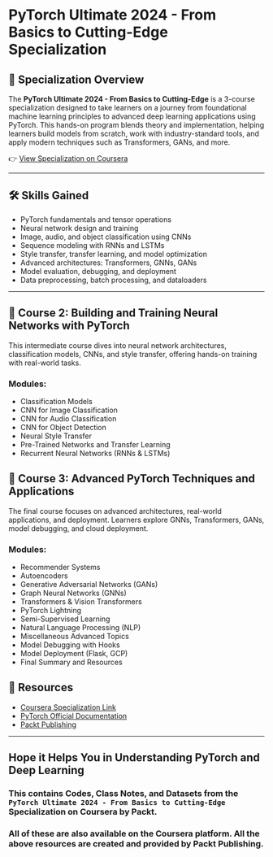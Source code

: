 # PyTorch Ultimate 2024 - From Basics to Cutting-Edge Specialization
## 🧠 Specialization Overview

The **PyTorch Ultimate 2024 - From Basics to Cutting-Edge** is a 3-course specialization designed to take learners on a journey from foundational machine learning principles to advanced deep learning applications using PyTorch. This hands-on program blends theory and implementation, helping learners build models from scratch, work with industry-standard tools, and apply modern techniques such as Transformers, GANs, and more.

👉 [View Specialization on Coursera](https://www.coursera.org/specializations/packt-pytorch-ultimate-2024---from-basics-to-cutting-edge)

---

## 🛠️ Skills Gained

-   PyTorch fundamentals and tensor operations
-   Neural network design and training
-   Image, audio, and object classification using CNNs
-   Sequence modeling with RNNs and LSTMs
-   Style transfer, transfer learning, and model optimization
-   Advanced architectures: Transformers, GNNs, GANs
-   Model evaluation, debugging, and deployment
-   Data preprocessing, batch processing, and dataloaders

---
## 📘 Course 2: Building and Training Neural Networks with PyTorch

This intermediate course dives into neural network architectures, classification models, CNNs, and style transfer, offering hands-on training with real-world tasks.

### Modules:

-   Classification Models
-   CNN for Image Classification
-   CNN for Audio Classification
-   CNN for Object Detection
-   Neural Style Transfer
-   Pre-Trained Networks and Transfer Learning
-   Recurrent Neural Networks (RNNs & LSTMs)


## 📘 Course 3: Advanced PyTorch Techniques and Applications

The final course focuses on advanced architectures, real-world applications, and deployment. Learners explore GNNs, Transformers, GANs, model debugging, and cloud deployment.

### Modules:

-   Recommender Systems
-   Autoencoders
-   Generative Adversarial Networks (GANs)
-   Graph Neural Networks (GNNs)
-   Transformers & Vision Transformers
-   PyTorch Lightning
-   Semi-Supervised Learning
-   Natural Language Processing (NLP)
-   Miscellaneous Advanced Topics
-   Model Debugging with Hooks
-   Model Deployment (Flask, GCP)
-   Final Summary and Resources


## 🔗 Resources

-   [Coursera Specialization Link](https://www.coursera.org/specializations/packt-pytorch-ultimate-2024---from-basics-to-cutting-edge)
-   [PyTorch Official Documentation](https://pytorch.org/docs/stable/index.html)
-   [Packt Publishing](https://www.packtpub.com/)
---
## Hope it Helps You in Understanding PyTorch and Deep Learning

### This contains Codes, Class Notes, and Datasets from the `PyTorch Ultimate 2024 - From Basics to Cutting-Edge` Specialization on Coursera by Packt.

### All of these are also available on the Coursera platform. All the above resources are created and provided by Packt Publishing.
